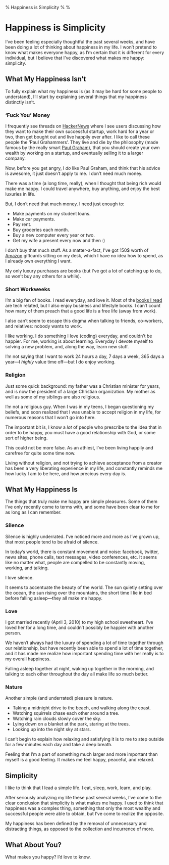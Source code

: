 % Happiness is Simplicity
%
%

Happiness is Simplicity
=======================

I’ve been feeling especially thoughtful the past several weeks, and have
been doing a lot of thinking about happiness in my life. I won’t pretend
to know what makes everyone happy, as I’m certain that it is different
for every individual, but I believe that I’ve discovered what makes me
happy: simplicity.

What My Happiness Isn’t
-----------------------

To fully explain what my happiness is (as it may be hard for some people
to understand), I’ll start by explaining several things that my
happiness distinctly isn’t.

### ‘Fuck You’ Money

I frequently see threads on [HackerNews](http://news.ycombinator.com/)
where I see users discussing how they want to make their own successful
startup, work hard for a year or two, then get bought out and live
happily ever after. I like to call these people the ‘Paul Grahammers’.
They live and die by the philosophy (made famous by the really smart
[Paul Graham](http://www.paulgraham.com/)), that you should create your
own wealth by working on a startup, and eventually selling it to a
larger company.

Now, before you get angry, I *do* like Paul Graham, and think that his
advice is awesome, it just doesn’t apply to me. I don’t need much money.

There was a time (a long time, really), when I thought that being rich
would make me happy. I could travel anywhere, buy anything, and enjoy
the best luxuries in life.

But, I don’t need that much money. I need just enough to:

-   Make payments on my student loans.
-   Make car payments.
-   Pay rent.
-   Buy groceries each month.
-   Buy a new computer every year or two.
-   Get my wife a present every now and then :)

I don’t buy that much stuff. As a matter-a-fact, I’ve got 150\$ worth of
[Amazon](http://www.amazon.com/gp/redirect.html?ie=UTF8&location=http%3A%2F%2Fwww.amazon.com%2F&tag=projectb14ck-20&linkCode=ur2&camp=1789&creative=390957)
giftcards sitting on my desk, which I have no idea how to spend, as I
already own everything I want.

My only luxury purchases are books (but I’ve got a lot of catching up to
do, so won’t buy any others for a while).

### Short Workweeks

I’m a big fan of books. I read everyday, and love it. Most of the [books
I read](http://projectb14ck.org/pages/books-18) are tech related, but I
also enjoy business and lifestyle books. I can’t count how many of them
preach that a good life is a free life (away from work).

I also can’t seem to escape this dogma when talking to friends,
co-workers, and relatives: nobody wants to work.

I like working. I do something I love (coding) everyday, and couldn’t be
happier. For me, working is about learning. Everyday I devote myself to
solving a new problem, and, along the way, learn new stuff.

I’m not saying that I want to work 24 hours a day, 7 days a week, 365
days a year—I *highly* value time off—but I do enjoy working.

### Religion

Just some quick background: my father was a Christian minister for
years, and is now the president of a large Christian organization. My
mother as well as some of my siblings are also religious.

I’m not a religious guy. When I was in my teens, I began questioning my
beliefs, and soon realized that I was unable to accept religion in my
life, for numerous reasons that I won’t go into here.

The important bit is, I know a *lot* of people who prescribe to the idea
that in order to be happy, you must have a good relationship with God,
or some sort of higher being.

This could not be more false. As an athiest, I’ve been living happily
and carefree for quite some time now.

Living without religion, and not trying to achieve acceptance from a
creator has been a very liberating experience in my life, and constantly
reminds me how lucky I am to be here, and how precious every day is.

What My Happiness Is
--------------------

The things that truly make me happy are simple pleasures. Some of them
I’ve only recently come to terms with, and some have been clear to me
for as long as I can remember.

### Silence

Silence is highly underrated. I’ve noticed more and more as I’ve grown
up, that most people tend to be afraid of silence.

In today’s world, there is constant movement and noise: facebook,
twitter, news sites, phone calls, text messages, video conferences, etc.
It seems like no matter what, people are compelled to be constantly
moving, working, and talking.

I love silence.

It seems to accentuate the beauty of the world. The sun quietly setting
over the ocean, the sun rising over the mountains, the short time I lie
in bed before falling asleep—they all make me happy.

### Love

I got married recently (April 3, 2010) to my high school sweetheart.
I’ve loved her for a long time, and couldn’t possibly be happier with
another person.

We haven’t always had the luxury of spending a lot of time together
through our relationship, but have recently been able to spend a lot of
time together, and it has made me realize how important spending time
with her really is to my overall happiness.

Falling asleep together at night, waking up together in the morning, and
talking to each other throughout the day all make life so much better.

### Nature

Another simple (and underrated) pleasure is nature.

-   Taking a midnight drive to the beach, and walking along the coast.
-   Watching squirrels chase each other around a tree.
-   Watching rain clouds slowly cover the sky.
-   Lying down on a blanket at the park, staring at the trees.
-   Looking up into the night sky at stars.

I can’t begin to explain how relaxing and satisfying it is to me to step
outside for a few minutes each day and take a deep breath.

Feeling that I’m a part of something much larger and more important than
myself is a good feeling. It makes me feel happy, peaceful, and relaxed.

Simplicity
----------

I like to think that I lead a simple life. I eat, sleep, work, learn,
and play.

After seriously analyzing my life these past several weeks, I’ve come to
the clear conclusion that simplicity is what makes me happy. I used to
think that happiness was a complex thing, something that only the most
wealthy and successful people were able to obtain, but I’ve come to
realize the opposite.

My happiness has been defined by the removal of unnecessary and
distracting things, as opposed to the collection and incurrence of more.

What About You?
---------------

What makes you happy? I’d love to know.
